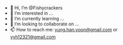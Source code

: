 - 👋 Hi, I’m @Fishycrackers
- 👀 I’m interested in ...
- 🌱 I’m currently learning ...
- 💞️ I’m looking to collaborate on ...
- 📫 How to reach me: yung.han.yoon@gmail.com or yyh12321@gmail.com

<!---
Fishycrackers/Fishycrackers is a ✨ special ✨ repository because its `README.md` (this file) appears on your GitHub profile.
You can click the Preview link to take a look at your changes.
--->
